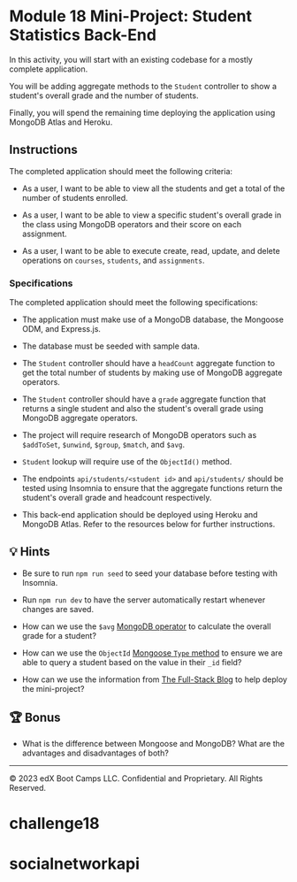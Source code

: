 # Module 18 Mini-Project: Student Statistics Back-End

In this activity, you will start with an existing codebase for a mostly complete application.

You will be adding aggregate methods to the `Student` controller to show a student's overall grade and the number of students.

Finally, you will spend the remaining time deploying the application using MongoDB Atlas and Heroku.

## Instructions

The completed application should meet the following criteria:

* As a user, I want to be able to view all the students and get a total of the number of students enrolled.

* As a user, I want to be able to view a specific student's overall grade in the class using MongoDB operators and their score on each assignment.

* As a user, I want to be able to execute create, read, update, and delete operations on `courses`, `students`, and `assignments`.

### Specifications

The completed application should meet the following specifications:

* The application must make use of a MongoDB database, the Mongoose ODM, and Express.js.

* The database must be seeded with sample data.

* The `Student` controller should have a `headCount` aggregate function to get the total number of students by making use of MongoDB aggregate operators.

* The `Student` controller should have a `grade` aggregate function that returns a single student and also the student's overall grade using MongoDB aggregate operators.

* The project will require research of MongoDB operators such as `$addToSet`, `$unwind`, `$group`, `$match`, and `$avg`.

* `Student` lookup will require use of the `ObjectId()` method.

* The endpoints `api/students/<student id>` and `api/students/` should be tested using Insomnia to ensure that the aggregate functions return the student's overall grade and headcount respectively.

* This back-end application should be deployed using Heroku and MongoDB Atlas. Refer to the resources below for further instructions.

## 💡 Hints

* Be sure to run `npm run seed` to seed your database before testing with Insomnia.

* Run `npm run dev` to have the server automatically restart whenever changes are saved.

* How can we use the `$avg` [MongoDB operator](https://docs.mongodb.com/manual/reference/operator/aggregation/avg/) to calculate the overall grade for a student?

* How can we use the `ObjectId` [Mongoose `Type` method](https://mongoosejs.com/docs/schematypes.html#objectids) to ensure we are able to query a student based on the value in their `_id` field?

* How can we use the information from [The Full-Stack Blog](https://coding-boot-camp.github.io/full-stack/mongodb/deploy-with-heroku-and-mongodb-atlas) to help deploy the mini-project?

## 🏆 Bonus

* What is the difference between Mongoose and MongoDB? What are the advantages and disadvantages of both?

---
© 2023 edX Boot Camps LLC. Confidential and Proprietary. All Rights Reserved.
# challenge18
# socialnetworkapi
